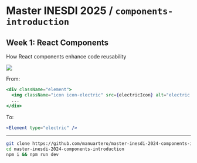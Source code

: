 # Master INESDI 2025 / `components-introduction`

## Week 1: React Components

How React components enhance code reusability

![](screenshot.png)

From:

```jsx
<div className="element">
  <img className="icon icon-electric" src={electricIcon} alt="electric type" />
  ...
</div>
```

To:

```jsx
<Element type="electric" />
```

---

```bash
git clone https://github.com/manuartero/master-inesdi-2024-components-introduction.git
cd master-inesdi-2024-components-introduction
npm i && npm run dev
```
